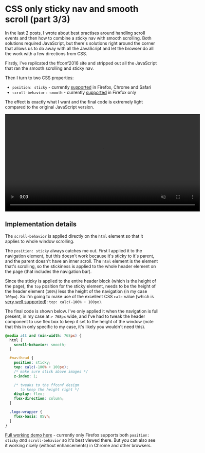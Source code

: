 # CSS only sticky nav and smooth scroll (part 3/3)

In the last 2 posts, I wrote about best practises around handling scroll events and then how to combine a sticky nav with smooth scrolling. Both solutions required JavaScript, but there's solutions right around the corner that allows us to do away with all the JavaScript and let the browser do all the work with a few directions from CSS.

<!--more-->

Firstly, I've replicated the ffconf2016 site and stripped out all the JavaScript that ran the smooth scrolling and sticky nav.

Then I turn to two CSS properties:

- `position: sticky` - currently [supported](http://caniuse.com/#feat=css-sticky) in Firefox, Chrome and Safari
- `scroll-behavior: smooth` - currently [supported](http://caniuse.com/#feat=css-scroll-behavior) in Firefox only

The effect is exactly what I want and the final code is extremely light compared to the original JavaScript version.

<video loop controls muted width="640">
  <source src="/images/css-sticky.webm" type='video/webm;codecs="vp8, vorbis"'/>
  <source src="/images/css-sticky.mp4" type='video/mp4;codecs="avc1.42E01E, mp4a.40.2"'/>
</video>

## Implementation details

The `scroll-behavior` is applied directly on the `html` element so that it applies to whole window scrolling.

The `position: sticky` always catches me out. First I applied it to the navigation element, but this doesn't work because it's sticky to it's parent, and the parent doesn't have an inner scroll. The `html` element is the element that's scrolling, so the stickiness is applied to the whole header element on the page (that includes the navigation bar).

Since the sticky is applied to the entire header block (which is the height of the page), the `top` position for the sticky element, needs to be the height of the header element (`100%`) less the height of the navigation (in my case `100px`). So I'm going to make use of the excellent CSS `calc` value (which is [very well supported](http://caniuse.com/#search=calc)): `top: calc(-100% + 100px)`.

The final code is shown below. I've only applied it when the navigation is full present, in my case at `> 768px` wide, and I've had to tweak the header component to use flex box to keep it set to the height of the window (note that this in only specific to my case, it's likely you wouldn't need this).

```css
@media all and (min-width: 768px) {
  html {
    scroll-behavior: smooth;
  }

  #masthead {
    position: sticky;
    top: calc(-100% + 100px);
    /* make sure stick above images */
    z-index: 1;

    /* tweaks to the ffconf design
       to keep the height right */
    display: flex;
    flex-direction: column;
  }

  .logo-wrapper {
    flex-basis: 85vh;
  }
}
```

[Full working demo here](https://css-smooth-sticky-demo.now.sh/) - currently only Firefox supports both `position: sticky` *and* `scroll-behavior` so it's best viewed there. But you can also see it working nicely (without enhancements) in Chrome and other browsers.
